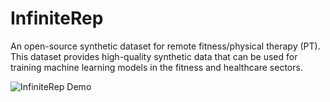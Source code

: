 # InfiniteRep
An open-source synthetic dataset for remote fitness/physical therapy (PT). This dataset provides high-quality synthetic data that can be used for training machine learning models in the fitness and healthcare sectors.

![InfiniteRep Demo](https://production-media.paperswithcode.com/datasets/79dc28fc-1373-4daa-82fd-04bbab7e70c0.gif)
